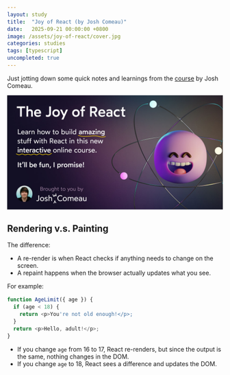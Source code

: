 ```yaml
---
layout: study
title:  "Joy of React (by Josh Comeau)"
date:   2025-09-21 00:00:00 +0800
image: /assets/joy-of-react/cover.jpg
categories: studies
tags: [typescript]
uncompleted: true
---
```


Just jotting down some quick notes and learnings from the [course](https://www.joyofreact.com/) by Josh Comeau.

![](/assets/joy-of-react/cover.jpg)

## Rendering v.s. Painting

The difference:
- A re-render is when React checks if anything needs to change on the screen.
- A repaint happens when the browser actually updates what you see.

For example:
```ts
function AgeLimit({ age }) {
  if (age < 18) {
    return <p>You're not old enough!</p>;
  }
  return <p>Hello, adult!</p>;
}
```
- If you change `age` from 16 to 17, React re-renders, but since the output is the same, nothing changes in the DOM.
- If you change `age` to 18, React sees a difference and updates the DOM.